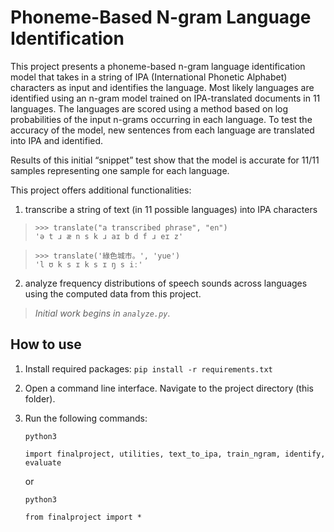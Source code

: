 # Phoneme-Based N-gram Language Identification
This project presents a phoneme-based n-gram language identification model that takes in a string of IPA (International Phonetic Alphabet) characters as input and identifies the language. Most likely languages are identified using an n-gram model trained on IPA-translated documents in 11 languages. The languages are scored using a method based on log probabilities of the input n-grams occurring in each language. To test the accuracy of the model, new sentences from each language are translated into IPA and identified. 

Results of this initial “snippet” test show that the model is accurate for 11/11 samples representing one sample for each language. 

This project offers additional functionalities:
1. transcribe a string of text (in 11 possible languages) into IPA characters

> `>>> translate("a transcribed phrase", "en")`</br>
>`'ə t ɹ æ n s k ɹ aɪ b d f ɹ eɪ z'`

> `>>> translate('綠色城市。', 'yue')` </br>
> `'l ʊ k s ɪ k s ɪ ŋ s iː'`

2. analyze frequency distributions of speech sounds across languages using the computed data from this project.
> *Initial work begins in `analyze.py`*.

## How to use

1. Install required packages: `pip install -r requirements.txt`

2. Open a command line interface.
Navigate to the project directory (this folder).

3. Run the following commands:

	`python3`
	
	`import finalproject, utilities, text_to_ipa, train_ngram, identify, evaluate`

	or

	`python3`

	`from finalproject import *`

